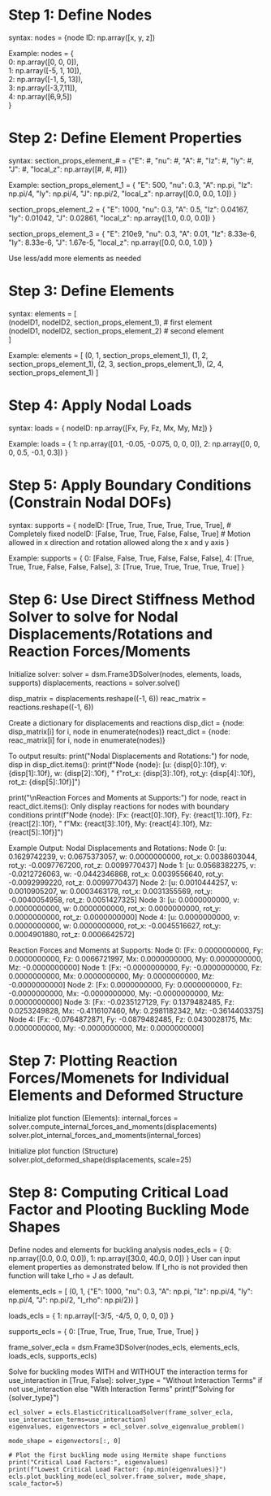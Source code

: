 # Step 1: Define Nodes
syntax: 
nodes = {node ID: np.array([x, y, z])

Example:
nodes = {  
    0: np.array([0, 0, 0]),  
    1: np.array([-5, 1, 10]),  
    2: np.array([-1, 5, 13]),  
    3: np.array([-3,7,11]),  
    4: np.array([6,9,5])  
}

# Step 2: Define Element Properties
syntax: 
section_props_element_# = {"E": #, "nu": #, "A": #, "Iz": #, "Iy": #, "J": #, "local_z": np.array([#, #, #])}

Example:
section_props_element_1 = {
    "E": 500, "nu": 0.3, "A": np.pi, "Iz": np.pi/4, "Iy": np.pi/4, "J": np.pi/2, "local_z": np.array([0.0, 0.0, 1.0])
}

section_props_element_2 = {
    "E": 1000, "nu": 0.3, "A": 0.5, "Iz": 0.04167, "Iy": 0.01042, "J": 0.02861, "local_z": np.array([1.0, 0.0, 0.0])
}

section_props_element_3 = {
    "E": 210e9, "nu": 0.3, "A": 0.01, "Iz": 8.33e-6, "Iy": 8.33e-6, "J": 1.67e-5, "local_z": np.array([0.0, 0.0, 1.0])
}

Use less/add more elements as needed

# Step 3: Define Elements
syntax: 
elements = [  
(nodeID1, nodeID2, section_props_element_1),  # first element  
(nodeID1, nodeID2, section_props_element_2)   # second element  
]

Example:
elements = [
    (0, 1, section_props_element_1),
    (1, 2, section_props_element_1),
    (2, 3, section_props_element_1),
    (2, 4, section_props_element_1)
]

# Step 4: Apply Nodal Loads
syntax:
loads = {
  nodeID: np.array([Fx, Fy, Fz, Mx, My, Mz])
}

Example:
loads = {
    1: np.array([0.1, -0.05, -0.075, 0, 0, 0]),
    2: np.array([0, 0, 0, 0.5, -0.1, 0.3])
}

# Step 5: Apply Boundary Conditions (Constrain Nodal DOFs)
syntax:
supports = {
  nodeID: [True, True, True, True, True, True], # Completely fixed
  nodeID: [False, True, True, False, False, True] # Motion allowed in x direction and rotation allowed along the x and y axis
}

Example:
supports = {
    0: [False, False, True, False, False, False],
    4: [True, True, True, False, False, False],
    3: [True, True, True, True, True, True]
}

# Step 6: Use Direct Stiffness Method Solver to solve for Nodal Displacements/Rotations and Reaction Forces/Moments

Initialize solver:
solver = dsm.Frame3DSolver(nodes, elements, loads, supports)
displacements, reactions = solver.solve()

disp_matrix = displacements.reshape((-1, 6))
reac_matrix = reactions.reshape((-1, 6))

Create a dictionary for displacements and reactions
disp_dict = {node: disp_matrix[i] for i, node in enumerate(nodes)}
react_dict = {node: reac_matrix[i] for i, node in enumerate(nodes)}

To output results:
print("Nodal Displacements and Rotations:")
for node, disp in disp_dict.items():
  print(f"Node {node}: [u: {disp[0]:.10f}, v: {disp[1]:.10f}, w: {disp[2]:.10f}, "
        f"rot_x: {disp[3]:.10f}, rot_y: {disp[4]:.10f}, rot_z: {disp[5]:.10f}]")
    
print("\nReaction Forces and Moments at Supports:")
for node, react in react_dict.items():
  Only display reactions for nodes with boundary conditions
  print(f"Node {node}: [Fx: {react[0]:.10f}, Fy: {react[1]:.10f}, Fz: {react[2]:.10f}, "
        f"Mx: {react[3]:.10f}, My: {react[4]:.10f}, Mz: {react[5]:.10f}]")

Example Output:
Nodal Displacements and Rotations:
Node 0: [u: 0.1629742239, v: 0.0675373057, w: 0.0000000000, rot_x: 0.0038603044, rot_y: -0.0097767200, rot_z: 0.0099770437]
Node 1: [u: 0.0568382275, v: -0.0212726063, w: -0.0442346868, rot_x: 0.0039556640, rot_y: -0.0092999220, rot_z: 0.0099770437]
Node 2: [u: 0.0010444257, v: 0.0010905207, w: 0.0003463178, rot_x: 0.0031355569, rot_y: -0.0040054958, rot_z: 0.0051427325]
Node 3: [u: 0.0000000000, v: 0.0000000000, w: 0.0000000000, rot_x: 0.0000000000, rot_y: 0.0000000000, rot_z: 0.0000000000]
Node 4: [u: 0.0000000000, v: 0.0000000000, w: 0.0000000000, rot_x: -0.0045516627, rot_y: 0.0004901880, rot_z: 0.0006642572]

Reaction Forces and Moments at Supports:
Node 0: [Fx: 0.0000000000, Fy: 0.0000000000, Fz: 0.0066721997, Mx: 0.0000000000, My: 0.0000000000, Mz: -0.0000000000]
Node 1: [Fx: -0.0000000000, Fy: -0.0000000000, Fz: 0.0000000000, Mx: 0.0000000000, My: 0.0000000000, Mz: -0.0000000000]
Node 2: [Fx: 0.0000000000, Fy: 0.0000000000, Fz: -0.0000000000, Mx: -0.0000000000, My: -0.0000000000, Mz: 0.0000000000]
Node 3: [Fx: -0.0235127129, Fy: 0.1379482485, Fz: 0.0253249828, Mx: -0.4116107460, My: 0.2981182342, Mz: -0.3614403375]
Node 4: [Fx: -0.0764872871, Fy: -0.0879482485, Fz: 0.0430028175, Mx: 0.0000000000, My: -0.0000000000, Mz: 0.0000000000]

# Step 7: Plotting Reaction Forces/Momenets for Individual Elements and Deformed Structure

Initialize plot function (Elements):
internal_forces = solver.compute_internal_forces_and_moments(displacements)
solver.plot_internal_forces_and_moments(internal_forces)

Initialize plot function (Structure)
solver.plot_deformed_shape(displacements, scale=25)

# Step 8: Computing Critical Load Factor and Plooting Buckling Mode Shapes

Define nodes and elements for buckling analysis
nodes_ecls = {
    0: np.array([0.0, 0.0, 0.0]),
    1: np.array([30.0, 40.0, 0.0])
}
User can input element properties as demonstrated below. If I_rho is not provided then function will take I_rho = J as default.

elements_ecls = [
    (0, 1, {"E": 1000, "nu": 0.3, "A": np.pi, "Iz": np.pi/4, "Iy": np.pi/4, "J": np.pi/2, "I_rho": np.pi/2})
]

loads_ecls = {
    1: np.array([-3/5, -4/5, 0, 0, 0, 0])
}

supports_ecls = {
    0: [True, True, True, True, True, True]
}

frame_solver_ecla = dsm.Frame3DSolver(nodes_ecls, elements_ecls, loads_ecls, supports_ecls)

Solve for buckling modes WITH and WITHOUT the interaction terms
for use_interaction in [True, False]:
    solver_type = "Without Interaction Terms" if not use_interaction else "With Interaction Terms"
    print(f"Solving for {solver_type}")

    ecl_solver = ecls.ElasticCriticalLoadSolver(frame_solver_ecla, use_interaction_terms=use_interaction)
    eigenvalues, eigenvectors = ecl_solver.solve_eigenvalue_problem()

    mode_shape = eigenvectors[:, 0]

    # Plot the first buckling mode using Hermite shape functions
    print("Critical Load Factors:", eigenvalues)
    print(f"Lowest Critical Load Factor: {np.min(eigenvalues)}")
    ecls.plot_buckling_mode(ecl_solver.frame_solver, mode_shape, scale_factor=5)
